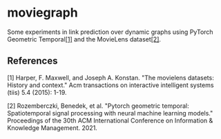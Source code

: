 # moviegraph

Some experiments in link prediction over dynamic graphs using PyTorch Geometric Temporal[[1]](#1) and the MovieLens dataset[[2]](#2).

## References
<a id="1">[1]</a> 
Harper, F. Maxwell, and Joseph A. Konstan. "The movielens datasets: History and context." Acm transactions on interactive intelligent systems (tiis) 5.4 (2015): 1-19.

<a id="2">[2]</a> 
Rozemberczki, Benedek, et al. "Pytorch geometric temporal: Spatiotemporal signal processing with neural machine learning models." Proceedings of the 30th ACM International Conference on Information & Knowledge Management. 2021.